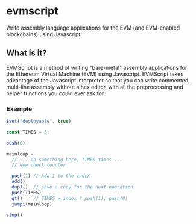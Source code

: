 # evmscript

Write assembly language applications for the EVM (and EVM-enabled blockchains) using Javascript! 

## What is it? 

EVMScript is a method of writing "bare-metal" assembly applications for the Ethereum Virtual Machine (EVM) using Javascript. EVMScript takes advantage of the Javascript interpreter so that you can write commented, multi-line assembly without a hex editor, with all the preprocessing and helper functions you could ever ask for. 

### Example

```javascript
$set("deployable", true)

const TIMES = 5;

push(0)

mainloop = 
  // ... do something here, TIMES times ...
  // Now check counter

  push(1) // Add 1 to the index
  add()
  dup1()  // save a copy for the next operation
  push(TIMES)
  gt()    // TIMES > index ? push(1); push(0)
  jumpi(mainloop)

stop()

```